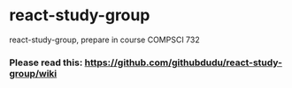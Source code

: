 # react-study-group
react-study-group, prepare in course COMPSCI 732

### Please read this: https://github.com/githubdudu/react-study-group/wiki
